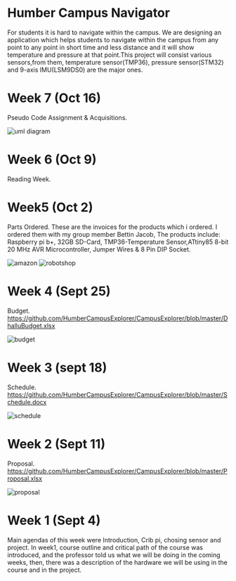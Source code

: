 # Humber Campus Navigator
For students it is hard to navigate within the campus. We are designing an application which helps students to navigate within the campus from any point to any point in short time and less distance and it will show temperature and pressure at that point.This project will consist various sensors,from them, temperature sensor(TMP36), pressure sensor(STM32) and 9-axis IMU(LSM9DS0) are the major ones.

# Week 7 (Oct 16)
Pseudo Code Assignment & Acquisitions.

![uml diagram](https://user-images.githubusercontent.com/43186746/47382346-18a7ec80-d6d0-11e8-9234-cf99b2376885.PNG)

# Week 6 (Oct 9)
Reading Week.

# Week5 (Oct 2)
Parts Ordered.
These are the invoices for the products which i ordered. I ordered them with my group member Bettin Jacob, The products include: Raspberry pi b+, 32GB SD-Card, TMP36-Temperature Sensor,ATtiny85 8-bit 20 MHz AVR Microcontroller, Jumper Wires & 8 Pin DIP Socket.

![amazon](https://user-images.githubusercontent.com/43186746/47382069-6ff98d00-d6cf-11e8-9d06-b1229dcff945.png)
![robotshop](https://user-images.githubusercontent.com/43186746/47382076-7425aa80-d6cf-11e8-9528-d910223162a2.png) 

# Week 4 (Sept 25)
Budget.
https://github.com/HumberCampusExplorer/CampusExplorer/blob/master/DhalluBudget.xlsx

![budget](https://user-images.githubusercontent.com/43186746/47381158-45a6d000-d6cd-11e8-8b83-cc5276efb558.PNG)

# Week 3 (sept 18)
Schedule.
https://github.com/HumberCampusExplorer/CampusExplorer/blob/master/Schedule.docx

![schedule](https://user-images.githubusercontent.com/43186746/47381544-468c3180-d6ce-11e8-9cdc-4192aad52ea7.PNG)

# Week 2 (Sept 11)
Proposal.
https://github.com/HumberCampusExplorer/CampusExplorer/blob/master/Proposal.xlsx

![proposal](https://user-images.githubusercontent.com/43186746/47381229-7b4bb900-d6cd-11e8-87fd-4e33a69ab027.PNG)

# Week 1 (Sept 4)
Main agendas of this week were Introduction, Crib pi, chosing sensor and project.
In week1, course outline and critical path of the course was introduced, and the professor told us what we will be doing in the coming weeks, then, there was a description of the hardware we will be using in the course and in the project.   
